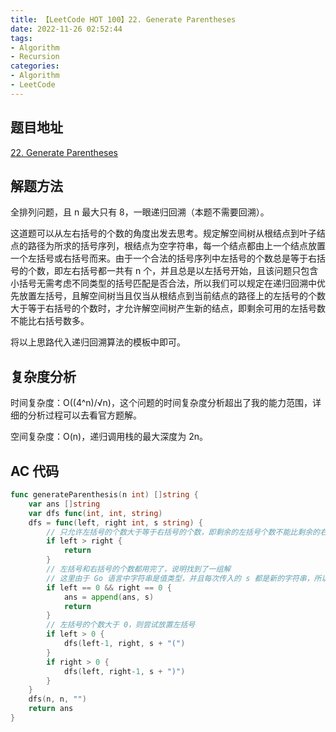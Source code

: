 ```yaml
---
title: 【LeetCode HOT 100】22. Generate Parentheses
date: 2022-11-26 02:52:44
tags:
- Algorithm
- Recursion
categories:
- Algorithm
- LeetCode
---
```


## 题目地址

[22. Generate Parentheses](https://leetcode.cn/problems/generate-parentheses/)

## 解题方法

全排列问题，且 n 最大只有 8，一眼递归回溯（本题不需要回溯）。

这道题可以从左右括号的个数的角度出发去思考。规定解空间树从根结点到叶子结点的路径为所求的括号序列，根结点为空字符串，每一个结点都由上一个结点放置一个左括号或右括号而来。由于一个合法的括号序列中左括号的个数总是等于右括号的个数，即左右括号都一共有 n 个，并且总是以左括号开始，且该问题只包含小括号无需考虑不同类型的括号匹配是否合法，所以我们可以规定在递归回溯中优先放置左括号，且解空间树当且仅当从根结点到当前结点的路径上的左括号的个数大于等于右括号的个数时，才允许解空间树产生新的结点，即剩余可用的左括号数不能比右括号数多。

将以上思路代入递归回溯算法的模板中即可。

## 复杂度分析

时间复杂度：O((4^n)/√n)，这个问题的时间复杂度分析超出了我的能力范围，详细的分析过程可以去看官方题解。

空间复杂度：O(n)，递归调用栈的最大深度为 2n。

## AC 代码

```go
func generateParenthesis(n int) []string {
    var ans []string
    var dfs func(int, int, string)
    dfs = func(left, right int, s string) {
        // 只允许左括号的个数大于等于右括号的个数，即剩余的左括号个数不能比剩余的右括号个数多
        if left > right {
            return
        }
        // 左括号和右括号的个数都用完了，说明找到了一组解
        // 这里由于 Go 语言中字符串是值类型，并且每次传入的 s 都是新的字符串，所以不需要拷贝
        if left == 0 && right == 0 {
            ans = append(ans, s)
            return
        }
        // 左括号的个数大于 0，则尝试放置左括号
        if left > 0 {
            dfs(left-1, right, s + "(")
        }
        if right > 0 {
            dfs(left, right-1, s + ")")
        }
    }
    dfs(n, n, "")
    return ans
}
```
